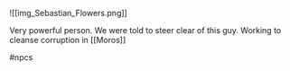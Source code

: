 ![[img_Sebastian_Flowers.png]]

Very powerful person.
We were told to steer clear of this guy.
Working to cleanse corruption in [[Moros]]

#npcs 
